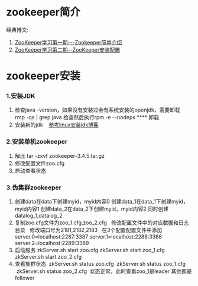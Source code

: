 # zookeeper简介
经典博文:
1. [ZooKeeper学习第一期---Zookeeper简单介绍](http://www.cnblogs.com/wuxl360/p/5817471.html)
2. [ZooKeeper学习第二期--ZooKeeper安装配置](http://www.cnblogs.com/wuxl360/p/5817489.html)



# zookeeper安装

### 1.安装JDK
1. 检查java -version，如果没有安装过会有系统安装的openjdk，需要卸载
     rmp -qa | grep java 检查然后执行rpm -e --nodeps **** 卸载
2. 安装新的jdk
    [参考linux安装jdk博客](http://www.linuxidc.com/Linux/2016-09/134941.htm) 
### 2.安装单机zookeeper
1. 解压 tar -zxvf zookeeper-3.4.5.tar.gz
2. 修改配置文件zoo.cfg
3. 启动查看状态
### 3.伪集群zookeeper
 1. 创建data在data下创建myid，myid内容0
    创建data_1在data_1下创建myid，myid内容1
    创建data_2在data_2下创建myid，myid内容2
    同时创建datalog_1,datalog_2
2. 复制zoo.cfg文件为zoo_1.cfg,zoo_2.cfg
   修改配置文件中的对应数据和日志目录
   修改端口号为2181,2182,2183
   在3个配置配置文件中添加
   server.0=localhost:2287:3387
   server.1=localhost:2288:3388
   server.2=localhost:2289:3389
3. 启动服务
  zkServer.sh start zoo.cfg
  zkServer.sh start zoo_1.cfg
  zkServer.sh start zoo_2.cfg
4. 查看集群状态
  zkServer.sh status zoo.cfg
  zkServer.sh status zoo_1.cfg
  zkServer.sh status zoo_2.cfg
  状态正常，此时查看zoo_1是leader 其他都是follower

  


